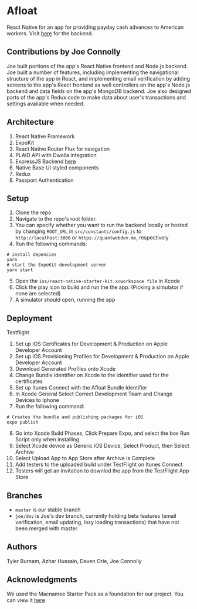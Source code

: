 


# Afloat

React Native for an app for providing payday cash advances to American workers. Visit [here](https://github.com/dartmouth-cs98/19w-quantweb-backend) for the backend.

## Contributions by Joe Connolly

Joe built portions of the app's React Native frontend and Node.js backend. Joe built a number of features, including implementing the  navigational structure of the app in React, and implementing email verification by adding screens to the app's React frontend as well controllers on the app's Node.js backend and data fields on the app's MongoDB backend.  Joe also designed parts of the app's Redux code to make data about user's transactions and settings available when needed.  

## Architecture

1) React Native Framework
2) ExpoKit
3) React Native Router Flux for navigation
4) PLAID API with Dwolla integration
5) ExpressJS Backend [here](https://github.com/dartmouth-cs98/19w-quantweb-backend)
6) Native Base UI styled components 
7) Redux
8) Passport Authentication 

## Setup

1) Clone the repo
2) Navigate to the repo's root folder. 
3) You can specify whether you want to run the backend locally or hosted by changing `ROOT_URL` in `src/constants/config.js` to `http://localhost:3000` or `https://quantwebdev.me`, respectively
4) Run the following commands:
````
# install depencies
yarn
# start the ExpoKit development server
yarn start

````
5) Open the `ios/react-native-starter-kit.xcworkspace file` in Xcode
6) Click the play icon to build and run the the app. (Picking a simulator if none are selected)
7) A simulator should open, running the app

## Deployment
Testflight
1) Set up iOS Certificates for Development & Production on Apple Developer Account
2) Set up iOS Provisioning Profiles for Development & Production on Apple Developer Account
3) Download Generated Profiles onto Xcode
4) Change Bundle identifier on Xcode to the identifier used for the certificates
5) Set up Itunes Connect with the Afloat Bundle Identifier
6) In Xcode General Select Correct Development Team and Change Devices to Iphone
7) Run the following command:
````
# Creates the bundle and publishing packages for iOS 
expo publish
````
8) Go into Xcode Build Phases, Click Prepare Expo, and select the box Run Script only when installing
9) Select Xcode device as Generic iOS Device, Select Product, then Select Archive
10) Select Upload App to App Store after Archive is Complete
11) Add testers to the uploaded build under TestFlight on Itunes Connect
12) Testers will get an invitation to downlod the app from the TestFlight App Store

## Branches
* `master` is our stable branch
* `joe/dev` is Joe's dev branch, currently holding beta features (email verification, email updating, lazy loading transactions) that have not been merged with master
## Authors

Tyler Burnam, Azhar Hussain, Deven Orie, Joe Connolly

## Acknowledgments

We used the Macnamee Starter Pack as a foundation for our project.  You can view it [here](https://github.com/mcnamee/react-native-starter-kit)
